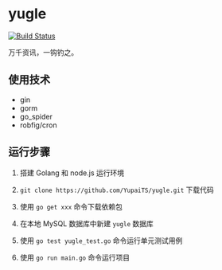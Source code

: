 # yugle

[![Build Status](https://travis-ci.com/YupaiTS/yugle.svg?branch=master)](https://travis-ci.com/YupaiTS/yugle)

万千资讯，一钩钓之。

## 使用技术

- gin
- gorm
- go_spider
- robfig/cron

## 运行步骤

1. 搭建 Golang 和 node.js 运行环境

1. `git clone https://github.com/YupaiTS/yugle.git` 下载代码

1. 使用 `go get xxx` 命令下载依赖包

1. 在本地 MySQL 数据库中新建 `yugle` 数据库

1. 使用 `go test yugle_test.go` 命令运行单元测试用例

1. 使用 `go run main.go` 命令运行项目